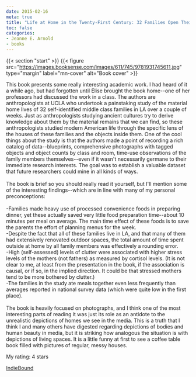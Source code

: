 ```yaml
---
date: 2015-02-16
meta: true
title: "Life at Home in the Twenty-First Century: 32 Families Open Their Doors"
toc: false
categories:
- Jeanne E. Arnold
- books
---
```


{{< section "start" >}}
{{< figure src="https://images.booksense.com/images/611/745/9781931745611.jpg" type="margin" label="mn-cover" alt="Book cover" >}}

This book presents some really interesting academic work. I had heard of it a while ago, but had forgotten until Elise brought the book home--one of her professors had discussed the work in a class. The authors are anthropologists at UCLA who undertook a painstaking study of the material home lives of 32 self-identified middle class families in LA over a couple of weeks. Just as anthropologists studying ancient cultures try to derive knowledge about them by the material remains that we can find, so these anthropologists studied modern American life through the specific lens of the houses of these families and the objects inside them. One of the cool things about the study is that the authors made a point of recording a rich catalog of data--blueprints, comprehensive photographs with tagged objects and object counts by class and room, time-use observations of the family members themselves--even if it wasn't necessarily germane to their immediate research interests. The goal was to establish a valuable dataset that future researchers could mine in all kinds of ways.<br /><br />The book is brief so you should really read it yourself, but I'll mention some of the interesting findings--which are in line with many of my personal preconceptions:<br /><br />-Families made heavy use of processed convenience foods in preparing dinner, yet these actually saved very little food preparation time--about 10 minutes per meal on average. The main time effect of these foods is to save the parents the effort of planning menus for the week.<br />-Despite the fact that all of these families live in LA, and that many of them had extensively renovated outdoor spaces, the total amount of time spent outside at home by all family members was effectively a rounding error.<br />-High (self-assessed) levels of clutter were associated with higher stress levels of the mothers (not fathers) as measured by cortisol levels. (It is not clear to me, at least from the presentation in the book, if the association is causal, or if so, in the implied direction. It could be that stressed mothers tend to be more bothered by clutter.)<br />-The families in the study ate meals together even less frequently than averages reported in national survey data (which were quite low in the first place).<br /><br />The book is heavily focused on photographs, and I think one of the most interesting parts of reading it was just its role as an antidote to the unrealistic depictions of homes we see in the media. This is a truth that I think I and many others have digested regarding depictions of bodies and human beauty in media, but it is striking how analogous the situation is with depictions of living spaces. It is a little funny at first to see a coffee table book filled with pictures of regular, messy houses.

My rating: 4 stars  

[IndieBound](https://www.indiebound.org/book/9781931745611)
